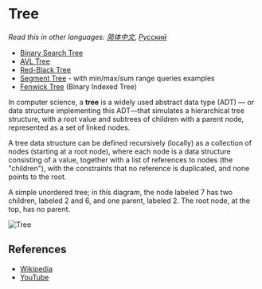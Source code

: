 # Tree

_Read this in other languages:_
[_简体中文_](README.zh-CN.md),
[_Русский_](README.ru-RU.md)

* [Binary Search Tree](binary-search-tree)
* [AVL Tree](avl-tree)
* [Red-Black Tree](red-black-tree)
* [Segment Tree](segment-tree) - with min/max/sum range queries examples
* [Fenwick Tree](fenwick-tree) (Binary Indexed Tree)

In computer science, a **tree** is a widely used abstract data 
type (ADT) — or data structure implementing this ADT—that 
simulates a hierarchical tree structure, with a root value 
and subtrees of children with a parent node, represented as 
a set of linked nodes.

A tree data structure can be defined recursively (locally) 
as a collection of nodes (starting at a root node), where 
each node is a data structure consisting of a value, 
together with a list of references to nodes (the "children"), 
with the constraints that no reference is duplicated, and none 
points to the root.

A simple unordered tree; in this diagram, the node labeled 7 has
two children, labeled 2 and 6, and one parent, labeled 2. The
root node, at the top, has no parent.

![Tree](https://upload.wikimedia.org/wikipedia/commons/f/f7/Binary_tree.svg)

## References

- [Wikipedia](https://en.wikipedia.org/wiki/Tree_(data_structure))
- [YouTube](https://www.youtube.com/watch?v=oSWTXtMglKE&list=PLLXdhg_r2hKA7DPDsunoDZ-Z769jWn4R8&index=8)
